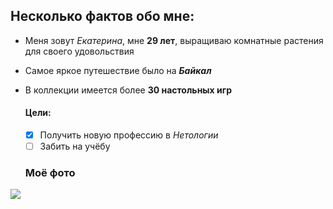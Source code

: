 ## Несколько фактов обо мне:
- Меня зовут *Екатерина*, мне __29 лет__, выращиваю комнатные растения для своего удовольствия
- Самое яркое путешествие было на ***Байкал***
- В коллекции имеется более __30 настольных игр__
  
  #### Цели:
  - [X] Получить новую профессию в *Нетологии*
  - [ ] Забить на учёбу
  
  ### Моё фото
 ![](https://s353vla.storage.yandex.net/rdisk/d914561026a89e9b17f9aac5647d76fc642bff4f91ffeee5b5d4bc74c455c6da/661bd5db/GdTfNoNLuwl-DAYZvDBOr51WAgVwknwNLapOgEfcWmGWcbWP_cLpa5vGYkN-5_hVXBQC4AYGaWkx9no7Hi2VXw==?uid=73718005&filename=z6xNfAuzedI.jpg&disposition=inline&hash=&limit=0&content_type=image%2Fjpeg&owner_uid=73718005&fsize=1198215&hid=451244feb57468f356f27d9b0c5eb60c&media_type=image&tknv=v2&etag=a4b1a01979efc24231d961deb9719124&ts=6160e3bececc0&s=8cbfc7bb820b2230e62f0112e2f0d2a6d65efd698611a5218b409fc5d8eca9e1&pb=U2FsdGVkX1_b-kdu1XCSNoF29xvuTR4AcGipr6AIWnehGB_SoAo8PNTizAlovjyZ0ASIE9yyghhUp2ViEBtPSiIWQtsvYiU3JTAjbtUJ8Oo)
 